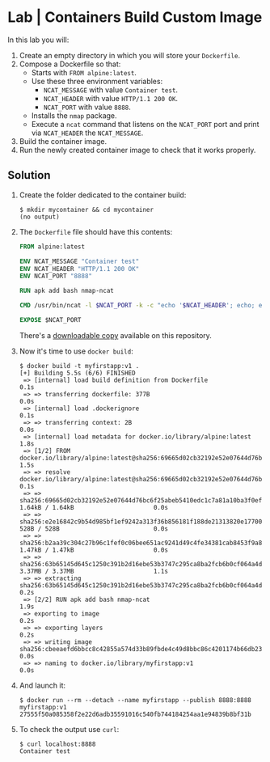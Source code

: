 # Lab | Containers Build Custom Image

In this lab you will:

1. Create an empty directory in which you will store your `Dockerfile`.
2. Compose a Dockerfile so that:
   - Starts with `FROM alpine:latest`.
   - Use these three environment variables:
     - `NCAT_MESSAGE` with value `Container test`.
     - `NCAT_HEADER` with value `HTTP/1.1 200 OK`.
     - `NCAT_PORT` with value `8888`.
   - Installs the `nmap` package.
   - Execute a `ncat` command that listens on the `NCAT_PORT` port
     and print via `NCAT_HEADER` the `NCAT_MESSAGE`.
3. Build the container image.
4. Run the newly created container image to check that it works properly.

## Solution

1. Create the folder dedicated to the container build:

   ```console
   $ mkdir mycontainer && cd mycontainer
   (no output)
   ```

2. The `Dockerfile` file should have this contents:

   ```Dockerfile
   FROM alpine:latest

   ENV NCAT_MESSAGE "Container test"
   ENV NCAT_HEADER "HTTP/1.1 200 OK"
   ENV NCAT_PORT "8888"

   RUN apk add bash nmap-ncat

   CMD /usr/bin/ncat -l $NCAT_PORT -k -c "echo '$NCAT_HEADER'; echo; echo $NCAT_MESSAGE"

   EXPOSE $NCAT_PORT
   ```

   There's a [downloadable copy](https://github.com/mmul-it/training/raw/master/Kubernetes-From-Scratch/Containers-Build-Custom-Image.Dockerfile)
   available on this repository.

3. Now it's time to use `docker build`:

   ```console
   $ docker build -t myfirstapp:v1 .
   [+] Building 5.5s (6/6) FINISHED
    => [internal] load build definition from Dockerfile                                                                0.1s
    => => transferring dockerfile: 377B                                                                                0.0s
    => [internal] load .dockerignore                                                                                   0.1s
    => => transferring context: 2B                                                                                     0.0s
    => [internal] load metadata for docker.io/library/alpine:latest                                                    1.8s
    => [1/2] FROM docker.io/library/alpine:latest@sha256:69665d02cb32192e52e07644d76bc6f25abeb5410edc1c7a81a10ba3f0ef  1.5s
    => => resolve docker.io/library/alpine:latest@sha256:69665d02cb32192e52e07644d76bc6f25abeb5410edc1c7a81a10ba3f0ef  0.1s
    => => sha256:69665d02cb32192e52e07644d76bc6f25abeb5410edc1c7a81a10ba3f0efb90a 1.64kB / 1.64kB                      0.0s
    => => sha256:e2e16842c9b54d985bf1ef9242a313f36b856181f188de21313820e177002501 528B / 528B                          0.0s
    => => sha256:b2aa39c304c27b96c1fef0c06bee651ac9241d49c4fe34381cab8453f9a89c7d 1.47kB / 1.47kB                      0.0s
    => => sha256:63b65145d645c1250c391b2d16ebe53b3747c295ca8ba2fcb6b0cf064a4dc21c 3.37MB / 3.37MB                      1.1s
    => => extracting sha256:63b65145d645c1250c391b2d16ebe53b3747c295ca8ba2fcb6b0cf064a4dc21c                           0.2s
    => [2/2] RUN apk add bash nmap-ncat                                                                                1.9s
    => exporting to image                                                                                              0.2s
    => => exporting layers                                                                                             0.2s
    => => writing image sha256:cbeeaefd6bbcc8c42855a574d33b89fbde4c49d8bbc86c4201174b66db23f691                        0.0s
    => => naming to docker.io/library/myfirstapp:v1                                                                    0.0s
   ```

4. And launch it:

   ```console
   $ docker run --rm --detach --name myfirstapp --publish 8888:8888 myfirstapp:v1
   27555f50a085358f2e22d6adb35591016c540fb744184254aa1e94839b8bf31b
   ```

5. To check the output use `curl`:

   ```console
   $ curl localhost:8888
   Container test
   ```
